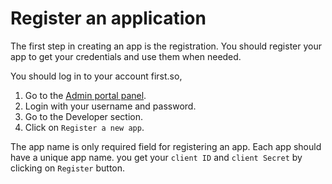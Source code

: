 # Register an application

The first step in creating an app is the registration. You should register your app to get your credentials and use them when needed.


You should log in to your account first.so,
1. Go to the [Admin portal panel](https://admin.sesami.co/dev).
2. Login with your username and password.
3. Go to the Developer section.
4. Click on `Register a new app`.

The app name is only required field for registering an app. Each app should have a unique app name.
you get your `client ID` and `client Secret` by clicking on `Register` button.



